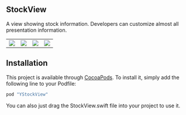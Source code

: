 ## StockView
A view showing stock information. Developers can customize almost all presentation information.

| | | | |
:----:|:----:|:----:|:-----:|
![](http://ilukes.com/assets/images/stockview_sample_001.png)|![](http://ilukes.com/assets/images/stockview_sample_002.png)|![](http://ilukes.com/assets/images/stockview_sample_003.png)|![](http://ilukes.com/assets/images/stockview_sample_004.png)

## Installation
This project is available through [CocoaPods](https://cocoapods.org/). To install it, simply add the following line to your Podfile: 
```ruby
pod "YStockView"
```
You can also just drag the StockView.swift file into your project to use it.
